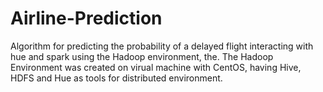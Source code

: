 # Airline-Prediction

Algorithm for predicting the probability of a delayed flight 
interacting with hue and spark using the Hadoop environment, the. The Hadoop Environment 
was created on virual machine with CentOS, having Hive, HDFS and Hue as tools for distributed environment.
